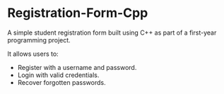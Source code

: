 # Registration-Form-Cpp
A simple student registration form built using C++ as part of a first-year programming project.

It allows users to:
- Register with a username and password.
- Login with valid credentials.
- Recover forgotten passwords.
